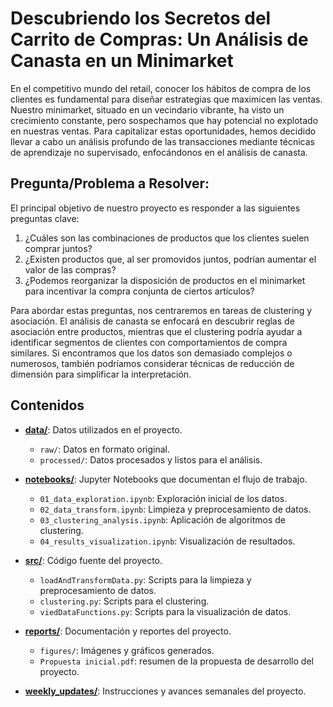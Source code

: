 # Descubriendo los Secretos del Carrito de Compras: Un Análisis de Canasta en un Minimarket

En el competitivo mundo del retail, conocer los hábitos de compra de los clientes es fundamental para diseñar estrategias que maximicen las ventas. Nuestro minimarket, situado en un vecindario vibrante, ha visto un crecimiento constante, pero sospechamos que hay potencial no explotado en nuestras ventas. Para capitalizar estas oportunidades, hemos decidido llevar a cabo un análisis profundo de las transacciones mediante técnicas de aprendizaje no supervisado, enfocándonos en el análisis de canasta.

## Pregunta/Problema a Resolver: 
El principal objetivo de nuestro proyecto es responder a las siguientes preguntas clave:

1.	¿Cuáles son las combinaciones de productos que los clientes suelen comprar juntos?
2.	¿Existen productos que, al ser promovidos juntos, podrían aumentar el valor de las compras?
3.	¿Podemos reorganizar la disposición de productos en el minimarket para incentivar la compra conjunta de ciertos artículos?

Para abordar estas preguntas, nos centraremos en tareas de clustering y asociación. El análisis de canasta se enfocará en descubrir reglas de asociación entre productos, mientras que el clustering podría ayudar a identificar segmentos de clientes con comportamientos de compra similares. Si encontramos que los datos son demasiado complejos o numerosos, también podríamos considerar técnicas de reducción de dimensión para simplificar la interpretación.

## Contenidos

- [**data/**](data/): Datos utilizados en el proyecto.
  - `raw/`: Datos en formato original.
  - `processed/`: Datos procesados y listos para el análisis.
  
- [**notebooks/**](notebooks/): Jupyter Notebooks que documentan el flujo de trabajo.
  - `01_data_exploration.ipynb`: Exploración inicial de los datos.
  - `02_data_transform.ipynb`: Limpieza y preprocesamiento de datos.
  - `03_clustering_analysis.ipynb`: Aplicación de algoritmos de clustering.
  - `04_results_visualization.ipynb`: Visualización de resultados.
  
- [**src/**](src/): Código fuente del proyecto.
  - `loadAndTransformData.py`: Scripts para la limpieza y preprocesamiento de datos.
  - `clustering.py`: Scripts para el clustering.
  - `viedDataFunctions.py`: Scripts para la visualización de datos.

- [**reports/**](reports/): Documentación y reportes del proyecto.
  - `figures/`: Imágenes y gráficos generados.
  - `Propuesta inicial.pdf`: resumen de la propuesta de desarrollo del proyecto.

- [**weekly_updates/**](weekly_updates/): Instrucciones y avances semanales del proyecto.


